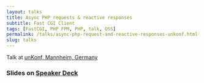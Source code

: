 ```yaml
---
layout: talks
title: Async PHP requests & reactive responses
subtitle: Fast CGI Client
tags: [FastCGI, PHP FPM, PHP, talk, OSS]
permalink: /talks/async-php-request-and-reactive-responses-unkonf.html
slug: talks
---
```


Talk at [unKonf, Mannheim, Germany](https://www.unkonf.de) 
  
### Slides on [Speaker Deck](https://speakerdeck.com/hollodotme)

<script async class="speakerdeck-embed" data-id="7cb623983ae84be081973b73d55db86f" data-ratio="1.77777777777778" src="//speakerdeck.com/assets/embed.js"></script>
